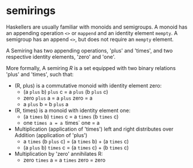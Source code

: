 semirings
==========

Haskellers are usually familiar with monoids and semigroups. A monoid has an appending operation `<>` or `mappend` and an identity element `mempty`. A semigroup has an append `<>`, but does not require an `mempty` element.

A Semiring has two appending operations, 'plus' and 'times', and two respective identity elements, 'zero' and 'one'.

More formally, A semiring <i>R</i> is a set equipped with two binary relations 'plus' and 'times', such that:

- (R, plus) is a commutative monoid with identity element zero:
  - (a `plus` b) `plus` c = a `plus` (b `plus` c)
  - zero `plus` a = a `plus` zero = a
  - a `plus` b = b `plus` a
- (R, times) is a monoid with identity element one:
  - (a `times` b) `times` c = a `times` (b `times` c)
  - one `times a = a `times` one = a
- Multiplication (application of 'times') left and right distributes over Addition (application of 'plus')
  - a `times` (b `plus` c) = (a `times` b) + (a `times` c)
  - (a `plus` b) `times` c = (a `times` c) + (b `times` c)
- Multiplication by 'zero' annihilates R:
  - zero `times` a = a `times` zero = zero
